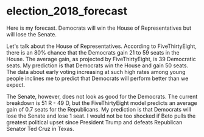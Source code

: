 # election_2018_forecast

Here is my forecast.  Democrats will win the House of Representatives but will lose the Senate.

Let's talk about the House of Representatives.  According to FiveThirtyEight, there is an 80% chance that the Democrats gain 21 to 59 seats in the House. The average gain, as projected by FiveThirtyEight, is 39 Democratic seats.  My prediction is that Democrats win the House and gain 50 seats.  The data about early voting increasing at such high rates among young people inclines me to predict that Democrats will perform better than we expect. 

The Senate, however, does not look as good for the Democrats.  The current breakdown is 51 R - 49 D, but the FiveThirtyEight model predicts an average gain of 0.7 seats for the Republicans.  My prediction is that Democrats will lose the Senate and lose 1 seat.  I would not be too shocked if Beto pulls the greatest political upset since President Trump and defeats Republican Senator Ted Cruz in Texas.

